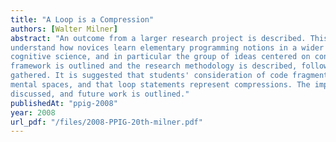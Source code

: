 ```yaml
---
title: "A Loop is a Compression"
authors: [Walter Milner]
abstract: "An outcome from a larger research project is described. This places work seeking to
understand how novices learn elementary programming notions in a wider framework derived from
cognitive science, and in particular the group of ideas centered on conceptual blends. The
framework is outlined and the research methodology is described, followed by some of the data
gathered. It is suggested that students' consideration of code fragments can be analysed in terms of
mental spaces, and that loop statements represent compressions. The implications for teaching are
discussed, and future work is outlined."
publishedAt: "ppig-2008"
year: 2008
url_pdf: "/files/2008-PPIG-20th-milner.pdf"
---
```

